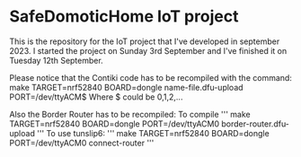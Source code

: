 # SafeDomoticHome IoT project
This is the repository for the IoT project that I've developed in september 2023.
I started the project on Sunday 3rd September and I've finished it on Tuesday 12th September.

Please notice that the Contiki code has to be recompiled with the command:
make TARGET=nrf52840 BOARD=dongle name-file.dfu-upload PORT=/dev/ttyACM$
Where $ could be 0,1,2,...

Also the Border Router has to be recompiled:
To compile
'''
make TARGET=nrf52840 BOARD=dongle PORT=/dev/ttyACM0 border-router.dfu-upload
'''
To use tunslip6:
'''
make TARGET=nrf52840 BOARD=dongle PORT=/dev/ttyACM0 connect-router
'''

